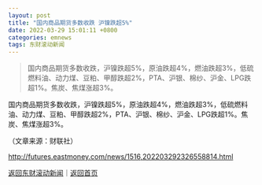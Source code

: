 ```yaml
---
layout: post
title: "国内商品期货多数收跌 沪镍跌超5%"
date: 2022-03-29 15:01:11 +0800
categories: emnews
tags: 东财滚动新闻
---
```

> 国内商品期货多数收跌，沪镍跌超5%，原油跌超4%，燃油跌超3%，低硫燃料油、动力煤、豆粕、甲醇跌超2%，PTA、沪银、棉纱、沪金、LPG跌超1%。焦炭、焦煤涨超3%。

<p>国内商品期货多数收跌，沪镍跌超5%，原油跌超4%，燃油跌超3%，低硫燃料油、动力煤、豆粕、甲醇跌超2%，PTA、沪银、棉纱、沪金、LPG跌超1%。焦炭、焦煤涨超3%。</p><p class="em_media">（文章来源：财联社）</p>

<http://futures.eastmoney.com/news/1516,202203292326558814.html>

[返回东财滚动新闻](//finews.withounder.com/emnews/)｜[返回首页](//finews.withounder.com/)